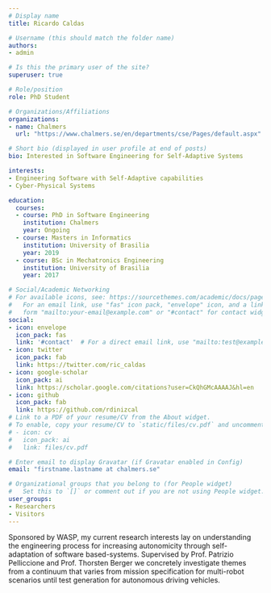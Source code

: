 ```yaml
---
# Display name
title: Ricardo Caldas

# Username (this should match the folder name)
authors:
- admin

# Is this the primary user of the site?
superuser: true

# Role/position
role: PhD Student

# Organizations/Affiliations
organizations:
- name: Chalmers
  url: "https://www.chalmers.se/en/departments/cse/Pages/default.aspx"

# Short bio (displayed in user profile at end of posts)
bio: Interested in Software Engineering for Self-Adaptive Systems

interests:
- Engineering Software with Self-Adaptive capabilities
- Cyber-Physical Systems

education:
  courses:
  - course: PhD in Software Engineering
    institution: Chalmers
    year: Ongoing
  - course: Masters in Informatics
    institution: University of Brasilia
    year: 2019
  - course: BSc in Mechatronics Engineering
    institution: University of Brasilia
    year: 2017

# Social/Academic Networking
# For available icons, see: https://sourcethemes.com/academic/docs/page-builder/#icons
#   For an email link, use "fas" icon pack, "envelope" icon, and a link in the
#   form "mailto:your-email@example.com" or "#contact" for contact widget.
social:
- icon: envelope
  icon_pack: fas
  link: '#contact'  # For a direct email link, use "mailto:test@example.org".
- icon: twitter
  icon_pack: fab
  link: https://twitter.com/ric_caldas
- icon: google-scholar
  icon_pack: ai
  link: https://scholar.google.com/citations?user=CkQhGMcAAAAJ&hl=en
- icon: github
  icon_pack: fab
  link: https://github.com/rdinizcal
# Link to a PDF of your resume/CV from the About widget.
# To enable, copy your resume/CV to `static/files/cv.pdf` and uncomment the lines below.
# - icon: cv
#   icon_pack: ai
#   link: files/cv.pdf

# Enter email to display Gravatar (if Gravatar enabled in Config)
email: "firstname.lastname at chalmers.se"

# Organizational groups that you belong to (for People widget)
#   Set this to `[]` or comment out if you are not using People widget.
user_groups:
- Researchers
- Visitors
---
```


Sponsored by WASP, my current research interests lay on understanding the engineering process for increasing autonomicity through self-adaptation of software based-systems. Supervised by Prof. Patrizio Pelliccione and  Prof. Thorsten Berger we concretely investigate themes from a continuum that varies from mission specification for multi-robot scenarios until test generation for autonomous driving vehicles.